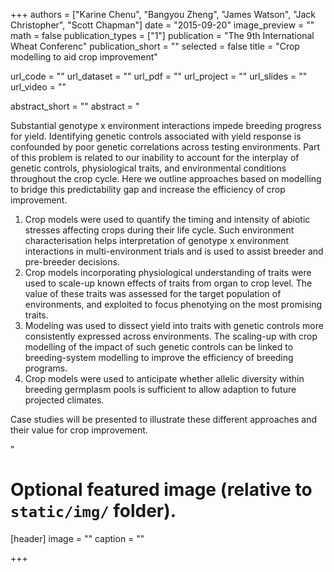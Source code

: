 +++
authors = ["Karine Chenu", "Bangyou Zheng", "James Watson", "Jack Christopher", "Scott Chapman"]
date = "2015-09-20"
image_preview = ""
math = false
publication_types = ["1"]
publication = "The 9th International Wheat Conferenc"
publication_short = ""
selected = false
title = "Crop modelling to aid crop improvement"

url_code = ""
url_dataset = ""
url_pdf = ""
url_project = ""
url_slides = ""
url_video = ""

abstract_short = ""
abstract = "<p>Substantial genotype x environment interactions impede breeding progress for yield. Identifying genetic controls associated with yield response is confounded by poor genetic correlations across testing environments. Part of this problem is related to our inability to account for the interplay of genetic controls, physiological traits, and environmental conditions throughout the crop cycle. Here we outline approaches based on modelling to bridge this predictability gap and increase the efficiency of crop improvement. </p> <ol><li>Crop models were used to quantify the timing and intensity of abiotic stresses affecting crops during their life cycle. Such environment characterisation helps interpretation of genotype x environment interactions in multi-environment trials and is used to assist breeder and pre-breeder decisions.</li> <li>Crop models incorporating physiological understanding of traits were used to scale-up known effects of traits from organ to crop level. The value of these traits was assessed for the target population of environments, and exploited to focus phenotying on the most promising traits. </li> <li>Modeling was used to dissect yield into traits with genetic controls more consistently expressed across environments. The scaling-up with crop modelling of the impact of such genetic controls can be linked to breeding-system modelling to improve the efficiency of breeding programs. </li> <li>Crop models were used to anticipate whether allelic diversity within breeding germplasm pools is sufficient to allow adaption to future projected climates. </li></ol> <p> Case studies will be presented to illustrate these different approaches and their value for crop improvement. </p>"



# Optional featured image (relative to `static/img/` folder).
[header]
image = ""
caption = ""

+++
